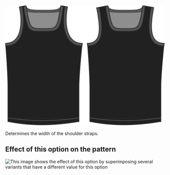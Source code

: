![The shoulder strap width option on Aaron](./shoulderstrapwidth.svg)

Determines the width of the shoulder straps.

## Effect of this option on the pattern

![This image shows the effect of this option by superimposing several variants that have a different value for this option](aaron\_shoulderstrapwidth\_sample.svg "Effect of this option on the pattern")
